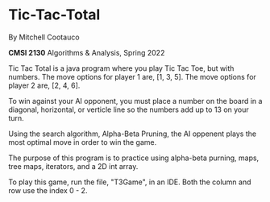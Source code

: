 # Tic-Tac-Total
By Mitchell Cootauco

**CMSI 2130** Algorithms & Analysis, Spring 2022

Tic Tac Total is a java program where you play Tic Tac Toe, but with numbers. The move options for player 1 are, [1, 3, 5]. The move options for player 2 are, [2, 4, 6]. 

To win against your AI opponent, you must place a number on the board in a diagonal, horizontal, or verticle line so the numbers add up to 13 on your turn.

Using the search algorithm, Alpha-Beta Pruning, the AI oppenent plays the most optimal move in order to win the game. 

The purpose of this program is to practice using alpha-beta purning, maps, tree maps, iterators, and a 2D int array.

To play this game, run the file, "T3Game", in an IDE. Both the column and row use the index 0 - 2.
